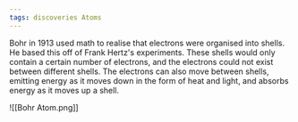 ```yaml
---
tags: discoveries Atoms 
---
```


Bohr in 1913 used math to realise that electrons were organised into shells. He based this off of Frank Hertz's experiments. These shells would only contain a certain number of electrons, and the electrons could not exist between different shells. The electrons can also move between shells, emitting energy as it moves down in the form of heat and light, and absorbs energy as it moves up a shell.

![[Bohr Atom.png]]